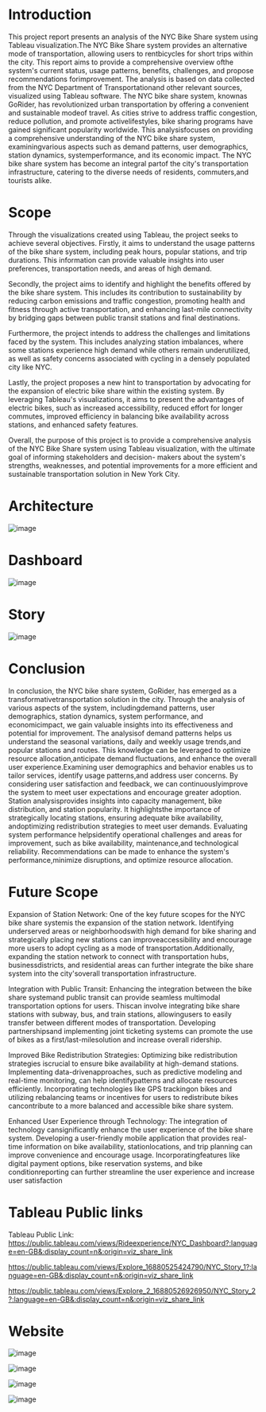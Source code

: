 # Introduction
This project report presents an analysis of the NYC Bike Share system using Tableau visualization.The NYC Bike Share system provides an alternative mode of transportation, allowing users to rentbicycles for short trips within the city. This report aims to provide a comprehensive overview ofthe system's current status, usage patterns, benefits, challenges, and propose recommendations forimprovement. The analysis is based on data collected from the NYC Department of Transportationand other relevant sources, visualized using Tableau software. The NYC bike share system, knownas GoRider, has revolutionized urban transportation by offering a convenient and sustainable modeof travel. As cities strive to address traffic congestion, reduce pollution, and promote activelifestyles, bike sharing programs have gained significant popularity worldwide. This analysisfocuses on providing a comprehensive understanding of the NYC bike share system, examiningvarious aspects such as demand patterns, user demographics, station dynamics, systemperformance, and its economic impact. The NYC bike share system has become an integral partof the city's transportation infrastructure, catering to the diverse needs of residents, commuters,and tourists alike. 

# Scope
Through the visualizations created using Tableau, the project seeks to achieve several objectives. Firstly, it aims to understand the usage patterns of the bike share system, including peak hours, popular stations, and trip durations. This information can provide valuable insights into user preferences, transportation needs, and areas of high demand.

Secondly, the project aims to identify and highlight the benefits offered by the bike share system. This includes its contribution to sustainability by reducing carbon emissions and traffic congestion, promoting health and fitness through active transportation, and enhancing last-mile connectivity by bridging gaps between public transit stations and final destinations. 

Furthermore, the project intends to address the challenges and limitations faced by the system. This includes analyzing station imbalances, where some stations experience high demand while others remain underutilized, as well as safety concerns associated with cycling in a densely populated city like NYC.

Lastly, the project proposes a new hint to transportation by advocating for the expansion of electric bike share within the existing system. By leveraging Tableau's visualizations, it aims to present the advantages of electric bikes, such as increased accessibility, reduced effort for longer commutes, improved efficiency in balancing bike availability across stations, and enhanced safety features.

Overall, the purpose of this project is to provide a comprehensive analysis of the NYC Bike Share system using Tableau visualization, with the ultimate goal of informing stakeholders and decision- makers about the system's strengths, weaknesses, and potential improvements for a more efficient and sustainable transportation solution in New York City.

# Architecture
![image](https://github.com/KasiR07/Data-Analytics-on-Bicycle-Sharing-System/assets/108777263/60a1de3d-27e6-4994-9374-975ed7c03d1a)

# Dashboard
![image](https://github.com/KasiR07/Data-Analytics-on-Bicycle-Sharing-System/assets/108777263/3a7fa977-cede-4184-83f9-a49eeb1f9452)


# Story 
![image](https://github.com/KasiR07/Data-Analytics-on-Bicycle-Sharing-System/assets/108777263/2192c162-aac9-47a0-8f7d-955f12b93fdb)

# Conclusion
In conclusion, the NYC bike share system, GoRider, has emerged as a transformativetransportation solution in the city. Through the analysis of various aspects of the system, includingdemand patterns, user demographics, station dynamics, system performance, and economicimpact, we gain valuable insights into its effectiveness and potential for improvement. The analysisof demand patterns helps us understand the seasonal variations, daily and weekly usage trends,and popular stations and routes. This knowledge can be leveraged to optimize resource allocation,anticipate demand fluctuations, and enhance the overall user experience.Examining user demographics and behavior enables us to tailor services, identify usage patterns,and address user concerns. By considering user satisfaction and feedback, we can continuouslyimprove the system to meet user expectations and encourage greater adoption. Station analysisprovides insights into capacity management, bike distribution, and station popularity. It highlightsthe importance of strategically locating stations, ensuring adequate bike availability, andoptimizing redistribution strategies to meet user demands. Evaluating system performance helpsidentify operational challenges and areas for improvement, such as bike availability, maintenance,and technological reliability. Recommendations can be made to enhance the system's performance,minimize disruptions, and optimize resource allocation.

# Future Scope
Expansion of Station Network: One of the key future scopes for the NYC bike share systemis the expansion of the station network. Identifying underserved areas or neighborhoodswith high demand for bike sharing and strategically placing new stations can improveaccessibility and encourage more users to adopt cycling as a mode of transportation.Additionally, expanding the station network to connect with transportation hubs, businessdistricts, and residential areas can further integrate the bike share system into the city'soverall transportation infrastructure.

Integration with Public Transit: Enhancing the integration between the bike share systemand public transit can provide seamless multimodal transportation options for users. Thiscan involve integrating bike share stations with subway, bus, and train stations, allowingusers to easily transfer between different modes of transportation. Developing partnershipsand implementing joint ticketing systems can promote the use of bikes as a first/last-milesolution and increase overall ridership.

Improved Bike Redistribution Strategies: Optimizing bike redistribution strategies iscrucial to ensure bike availability at high-demand stations. Implementing data-drivenapproaches, such as predictive modeling and real-time monitoring, can help identifypatterns and allocate resources efficiently. Incorporating technologies like GPS trackingon bikes and utilizing rebalancing teams or incentives for users to redistribute bikes cancontribute to a more balanced and accessible bike share system.

Enhanced User Experience through Technology: The integration of technology cansignificantly enhance the user experience of the bike share system. Developing a user-friendly mobile application that provides real-time information on bike availability, stationlocations, and trip planning can improve convenience and encourage usage. Incorporatingfeatures like digital payment options, bike reservation systems, and bike conditionreporting can further streamline the user experience and increase user satisfaction

# Tableau Public links
Tableau Public Link:
https://public.tableau.com/views/Rideexperience/NYC_Dashboard?:language=en-GB&:display_count=n&:origin=viz_share_link

https://public.tableau.com/views/Explore_16880525424790/NYC_Story_1?:language=en-GB&:display_count=n&:origin=viz_share_link

https://public.tableau.com/views/Explore_2_16880526926950/NYC_Story_2?:language=en-GB&:display_count=n&:origin=viz_share_link

# Website
![image](https://github.com/KasiR07/Data-Analytics-on-Bicycle-Sharing-System/assets/108777263/3837e4e7-c772-411f-a422-5ce927a0e00a)

![image](https://github.com/KasiR07/Data-Analytics-on-Bicycle-Sharing-System/assets/108777263/64f68b52-adcf-42cd-8f32-9ccef9da2795)

![image](https://github.com/KasiR07/Data-Analytics-on-Bicycle-Sharing-System/assets/108777263/f202b17d-b9d3-4665-9269-aa90402def16)

![image](https://github.com/KasiR07/Data-Analytics-on-Bicycle-Sharing-System/assets/108777263/41b11ddd-00f4-4111-916d-8611d4d3df38)






